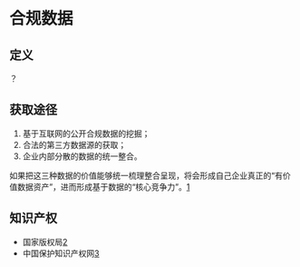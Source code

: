 # 合规数据

## 定义

？

## 获取途径

1. 基于互联网的公开合规数据的挖掘；
1. 合法的第三方数据源的获取；
1. 企业内部分散的数据的统一整合。

如果把这三种数据的价值能够统一梳理整合呈现，将会形成自己企业真正的“有价值数据资产”，进而形成基于数据的“核心竞争力”。[1]

## 知识产权

- 国家版权局[2]
- 中国保护知识产权网[3]

[1]: https://www.weiyangx.com/346934.html
[2]: http://www.ncac.gov.cn/chinacopyright/
[3]: http://ipr.mofcom.gov.cn/
